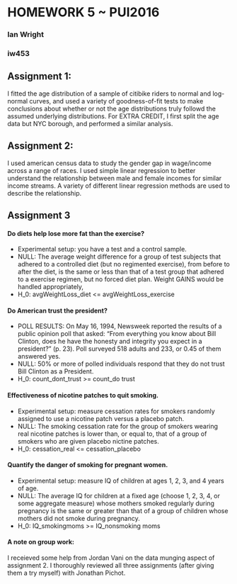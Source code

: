 # HOMEWORK 5 ~ PUI2016
### Ian Wright
### iw453

## Assignment 1:
I fitted the age distribution of a sample of citibike riders to normal and log-normal curves, and used a variety of goodness-of-fit tests to make conclusions about whether or not the age distributions truly followd the assumed underlying distributions. For EXTRA CREDIT, I first split the age data but NYC borough, and performed a similar analysis.

## Assignment 2:
I used american census data to study the gender gap in wage/income across a range of races. I used simple linear regression to better understand the relationship between male and female incomes for similar income streams. A variety of different linear regression methods are used to describe the relationship.

## Assignment 3
#### Do diets help lose more fat than the exercise?
+ Experimental setup: you have a test and a control sample.
+ NULL: The average weight difference for a group of test subjects that adhered to a controlled diet (but no regimented exercise), from before to after the diet, is the same or less than that of a test group that adhered to a exercise regimen, but no forced diet plan. Weight GAINS would be handled appropriately,  
+ H_0: avgWeightLoss_diet <= avgWeightLoss_exercise

#### Do American trust the president?
+ POLL RESULTS: On May 16, 1994, Newsweek reported the results of a public opinion poll that asked: “From everything you know about Bill Clinton, does he have the honesty and integrity you expect in a president?” (p. 23). Poll surveyed 518 adults and 233, or 0.45 of them answered yes.
+ NULL: 50% or more of polled individuals respond that they do not trust Bill Clinton as a President.
+ H_0: count_dont_trust >= count_do trust 

#### Effectiveness of nicotine patches to quit smoking.
+ Experimental setup: measure cessation rates for smokers randomly assigned to use a nicotine patch versus a placebo patch.
+ NULL: The smoking cessation rate for the group of smokers wearing real nicotine patches is lower than, or equal to, that of a group of smokers who are given placebo nictine patches.
+ H_0: cessation_real <= cessation_placebo

#### Quantify the danger of smoking for pregnant women.
+ Experimental setup: measure IQ of children at ages 1, 2, 3, and 4 years of age.
+ NULL: The average IQ for children at a fixed age (choose 1, 2, 3, 4, or some aggregate measure) whose mothers smoked regularly during pregnancy is the same or greater than that of a group of children whose mothers did not smoke during pregnancy.
+ H_0: IQ_smokingmoms >= IQ_nonsmoking moms

#### A note on group work:
I receieved some help from Jordan Vani on the data munging aspect of assignment 2. I thoroughly reviewed all three assignments (after giving them a try myself) with Jonathan Pichot.
